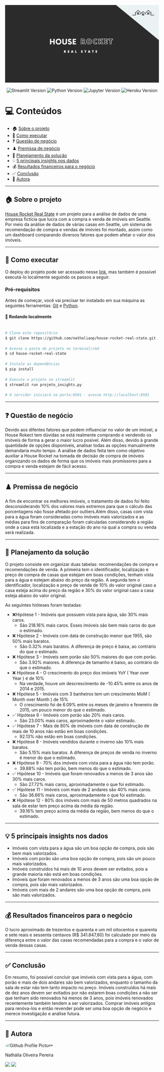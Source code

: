 <img alt="HouseRocket" title="HouseRocket" src="./assets/house-rocket-banner.png" />

<p align="center">
  <img alt="Streamlit Version" src="https://img.shields.io/badge/Streamlit-1.8.1-yellow?style=for-the-badge&logo=streamlit&color=FF4B4B" href = "https://docs.streamlit.io">
  <img alt="Python Version" src="https://img.shields.io/badge/Python-3.10.4-yellow?style=for-the-badge&logo=python&logoColor=yellow" href = "https://www.python.org/">
  <img alt="Jupyter Version" src="https://img.shields.io/badge/Jupyter-6.4.8-orange?style=for-the-badge&logo=Jupyter" href = "https://jupyter.org/try">
  <img alt="Heroku Version" src="https://img.shields.io/badge/Heroku-7.53.0-8c84bc?style=for-the-badge&logo=Heroku&logoColor=8c84bc" href = "https://dashboard.heroku.com">
</p>

💻 Conteúdos
=================
  * 🏠 [Sobre o projeto](#-sobre-o-projeto)
  * 🚀 [Como executar](#-como-executar)
  * ❓  [Questão de negócio](#-questão-de-negócio)
  * ♟️ [Premissa de negócio](#%EF%B8%8F-premissa-de-negócio)
  * 📝 [Planejamento da solução](#-planejamento-da-solução)
  * 💡  [5 principais insights nos dados](#-5-principais-insights-nos-dados)
  * 💰  [Resultados financeiros para o negócio](#-resultados-financeiros-para-o-negócio)
  * ✅  [Conclusão](#-conclusão)
  * 🦸 [Autora](#-autora)

---

## 🏠 Sobre o projeto
[House Rocket Real State](https://house-rocket-real-state.herokuapp.com) é um projeto para a análise de dados de uma empresa fictícia que lucra com a compra e venda de imóveis em Seattle. Por meio da análise de dados de várias casas em Seattle, um sistema de recomendação de compra e vendas de imóvies foi montado, assim como um dashboard comparando diversos fatores que podem afetar o valor dos imóveis.

---

## 🚀 Como executar

O deploy do projeto pode ser acessado nesse [link](https://house-rocket-real-state.herokuapp.com), mas também é possível executá-lo localmente seguindo os passos a seguir.

### Pré-requisitos

Antes de começar, você vai precisar ter instalado em sua máquina as seguintes ferramentas:
[Git](https://git-scm.com) e [Python](https://www.python.org/). 

#### 🎲 Rodando localmente

```bash

# Clone este repositório
$ git clone https://github.com/nathaliaop/house-rocket-real-state.git

# Acesse a pasta do projeto no terminal/cmd
$ cd house-rocket-real-state

# Instale as dependências
$ pip install

# Execute o projeto no streamlit
$ streamlit run projeto_insights.py

# O servidor iniciará na porta:8501 - acesse http://localhost:8501 
```

---

## ❓ Questão de negócio

Devido aos difentes fatores que podem influenciar no valor de um imóvel, a House Rokect tem dúvidas se está realmente comprando e vendendo os imóveis de forma a gerar o maior lucro posível. Além disso, devido à grande quantidade de opções disponíveis, analisar todas as opções manualmente demandaria muito tempo. A análise de dados feita tem como objetivo auxiliar a House Rocket na tomada de decisão de compra de imóveis organizando os dados de forma que os imóveis mais promissores para a compra e venda estejam de fácil acesso.

---

## ♟️ Premissa de negócio
A fim de encontrar os melhores imóveis, o tratamento de dados foi feito desconsiderando 10% dos valores mais extremos para que o cálculo das porcentagens não fosse afetado por outliers.Além disso, casas com vista para a água foram consideradas como imóveis mais valorizados e as médias para fins de comparação foram calculadas considerando a região onde a casa está localizada e a estação do ano na qual a compra ou venda será realizada.

---

## 📝 Planejamento da solução
O projeto consiste em organizar duas tabelas: recomendações de compra e recomendações de venda. A primeira tem o identificador, localização e preço de compra de casas que estejam em boas condições, tenham vista para a água e estejam abaixo do preço da região. A segunda tem o identificador, localização e preço de venda de 10% do valor original caso a casa esteja acima do preço da região e 30% do valor original caso a casa esteja abaixo do valor original.

As seguintes hióteses foram testadas:

- ❌Hipótese 1 - Imóveis que possuem vista para água, são 30% mais caros.
  * São 218.16% mais caros. Esses imóveis são bem mais caros do que o estimado.
- ❌ Hipótese 2 - Imóveis com data de construção menor que 1955, são 50% mais baratos.
  * São 0.32% mais baratos. A diferença de preço é baixa, ao contrário do que o estimado.
- ❌ Hipótese 3 - Imóveis sem porão são 50% maiores do que com porão.
  * São 3.92% maiores. A diferença de tamanho é baixo, ao contrário do que o estimado.
- ❌ Hipótese 4 - O crescimento do preço dos imóveis YoY ( Year over Year ) é de 10%
  * Na verdade, houve um descrescimento de -10.45% entre os anos de 2014 e 2015.
- ❌ Hipótese 5 - Imóveis com 3 banheiros tem um crescimento MoM ( Month over Month ) de 15%
  * O crescimento foi de 6.09% entre os meses de janeiro e fevereiro de 2015, um pouco menor do que o estimado.
- ✅ Hipótese 6 - Imóveis com porão são 20% mais caros.
  * São 23.00% mais caros, aproximadente o valor estimado.
- ✅ Hipótese 7 - Mais de 80% de imóveis com data de construção de mais de 10 anos não estão em boas condições.
  * 92.13% não estão em boas condições.
- ❌ Hipótese 8 - Imóveis vendidos durante o inverno são 10% mais baratos.
  * São 5.15% mais baratos. A diferença de preços de venda no inverno é menor do que o estimado.
- ❌ Hipótese 9 - 70% dos imóveis com vista para a água não tem porão.
  * 39.88% não tem porão, bem menos do que o estimado.
- ✅ Hipótese 10 - Imóveis que foram renovados a menos de 3 anos são 30% mais caros.
  *  São 27.72% mais caros, aproximadamente o que foi estimado.
- ✅ Hipótese 11 - Imóveis com mais de 2 andares são 40% mais caros.
  -  São 36.66% mais caros, aproximadamente o que foi estimado.
- ❌ Hipótese 12 - 80% dos imóveis com mais de 50 metros quadrados na sala de estar tem preço acima da média da região.
  - 39.16% tem preço acima da média da região, bem menos do que o estimado.

---

## 💡 5 principais insights nos dados
* Imóveis com vista para a água são um boa opção de compra, pois são bem mais valorizados.
* Imóveis com porão são uma boa opção de compra, pois são um pouco mais valorizados.
* Imóveis construídos há mais de 10 anos devem ser evitados, pois a grande maioria não está em boas condições.
* Imóveis que foram renovados a menos de 3 anos são uma boa opção de compra, pois são mais valorizados.
* Imóveis com mais de 2 andares são uma boa opção de compra, pois são mais valorizados.

---

## 💰 Resultados financeiros para o negócio
O lucro aproximado de trezentos e quarenta e um mil oitocentos e quarenta e sete reais e sessenta centavos (R$ 341.847,60) foi calculado por meio da diferença entre o valor das casas recomendadas para a compra e o valor de venda dessas casas.

---

## ✅ Conclusão
Em resumo, foi possível concluir que imóveis com vista para a água, com porão e mais de dois andares são bem valorizados, enquanto o tamanho da sala de estar não tem tanto impacto no preço. Imóveis construídos há mais de dez anos devem ser evitados por não estarem boas condições a não ser que tenham sido renovados há menos de 3 anos, pois imóveis renovados recentemente também tendem a ser valorizados. Comprar imóveis antigos para renóva-los e então revender pode ser uma boa opção de negócio e merece investigação e análise futura.

---

## 🦸 Autora
<img alt="Github Profile Picture" src="https://avatars.githubusercontent.com/nathaliaop" style="border-radius: 50%;" width="100px;"/>

Nathália Oliveira Pereira

<div> 
  <a href = "mailto:np.nathaliapereira@gmail.com"><img src="https://img.shields.io/badge/-Gmail-e13d2f?style=for-the-badge&logo=gmail&logoColor=white" target="_blank"></a>
  <a href="https://www.linkedin.com/in/nathalia-oliveira-pereira" target="_blank"><img src="https://img.shields.io/badge/-LinkedIn-%230077B5?style=for-the-badge&logo=linkedin&logoColor=white" target="_blank"></a> 
</div>
